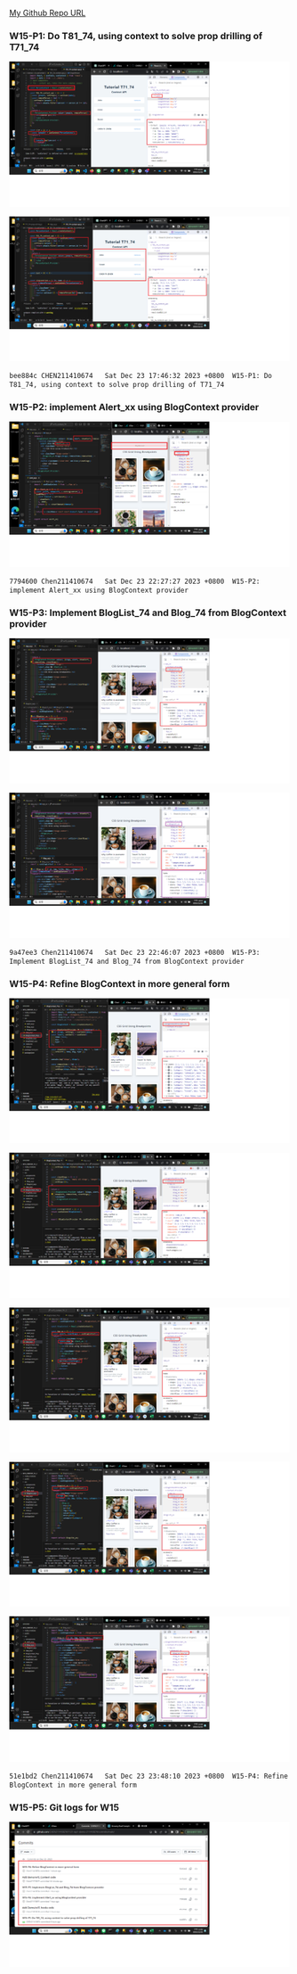 [My Github Repo URL](https://github.com/CHEN211410674/1121-wp1-demo-211410674.git)

### W15-P1: Do T81_74, using context to solve prop drilling of T71_74

![](w15-p1-1.png)

![](w15-p1-2.png)

```
bee884c CHEN211410674   Sat Dec 23 17:46:32 2023 +0800  W15-P1: Do T81_74, using context to solve prop drilling of T71_74
```

### W15-P2: implement Alert_xx using BlogContext provider

![](w15-p2.png)

```
7794600 Chen211410674   Sat Dec 23 22:27:27 2023 +0800  W15-P2: implement Alert_xx using BlogContext provider
```

### W15-P3: Implement BlogList_74 and Blog_74 from BlogContext provider

![](w15-p3-1.png)

![](w15-p3-2.png)

```
9a47ee3 Chen211410674   Sat Dec 23 22:46:07 2023 +0800  W15-P3: Implement BlogList_74 and Blog_74 from BlogContext provider
```
### W15-P4: Refine BlogContext in more general form

![](w15-p4-1.png)
 
![](w15-p4-2.png)
 
![](w15-p4-3.png)
 
![](w15-p4-4.png)
 
![](w15-p4-5.png)

```
51e1bd2 Chen211410674   Sat Dec 23 23:48:10 2023 +0800  W15-P4: Refine BlogContext in more general form
```

### W15-P5: Git logs for W15
 
![](w15-p5.png)

